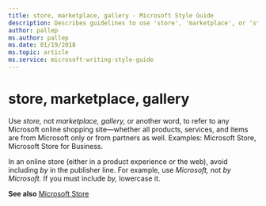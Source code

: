 ```yaml
---
title: store, marketplace, gallery - Microsoft Style Guide
description: Describes guidelines to use 'store', 'marketplace', or 'storage device' in Microsoft documents, and provides a link to commonly used terms.
author: pallep
ms.author: pallep
ms.date: 01/19/2018
ms.topic: article
ms.service: microsoft-writing-style-guide
---
```


# store, marketplace, gallery

Use *store,* not *marketplace, gallery,* or
another word, to refer to any Microsoft online shopping
site―whether all products, services, and items are
from Microsoft only or from partners as well. Examples: Microsoft Store, Microsoft Store for Business.

In an online store (either in a product experience or the web), avoid including *by* in the publisher line. For example, use *Microsoft,* not *by Microsoft.* If you must include *by,* lowercase it. 

**See also** [Microsoft Store](~/a-z-word-list-term-collections/m/microsoft-store.md)
